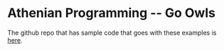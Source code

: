 # Athenian Programming -- Go Owls

The github repo that has sample code that goes with these examples is [here](https://github.com/athenian-programming/kotlin-highlights).

